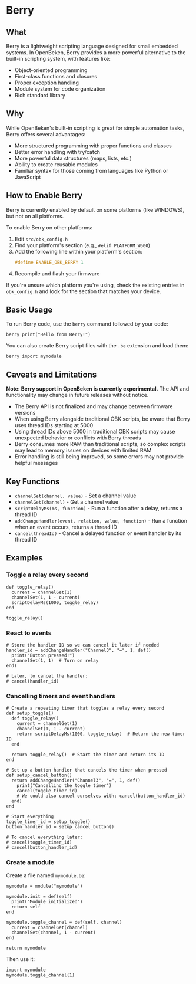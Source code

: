 # Berry

## What

Berry is a lightweight scripting language designed for small embedded systems. In OpenBeken, Berry provides a more powerful alternative to the built-in scripting system, with features like:

- Object-oriented programming
- First-class functions and closures
- Proper exception handling
- Module system for code organization
- Rich standard library

## Why

While OpenBeken's built-in scripting is great for simple automation tasks, Berry offers several advantages:

- More structured programming with proper functions and classes
- Better error handling with try/catch
- More powerful data structures (maps, lists, etc.)
- Ability to create reusable modules
- Familiar syntax for those coming from languages like Python or JavaScript

## How to Enable Berry

Berry is currently enabled by default on some platforms (like WINDOWS), but not on all platforms. 

To enable Berry on other platforms:

1. Edit `src/obk_config.h` 
2. Find your platform's section (e.g., `#elif PLATFORM_W600`)
3. Add the following line within your platform's section:
   ```c
   #define ENABLE_OBK_BERRY 1
   ```
4. Recompile and flash your firmware

If you're unsure which platform you're using, check the existing entries in `obk_config.h` and look for the section that matches your device.

## Basic Usage

To run Berry code, use the `berry` command followed by your code:

```
berry print("Hello from Berry!")
```

You can also create Berry script files with the `.be` extension and load them:

```
berry import mymodule
```

## Caveats and Limitations

**Note: Berry support in OpenBeken is currently experimental.** The API and functionality may change in future releases without notice.

- The Berry API is not finalized and may change between firmware versions
- When using Berry alongside traditional OBK scripts, be aware that Berry uses thread IDs starting at 5000
- Using thread IDs above 5000 in traditional OBK scripts may cause unexpected behavior or conflicts with Berry threads
- Berry consumes more RAM than traditional scripts, so complex scripts may lead to memory issues on devices with limited RAM
- Error handling is still being improved, so some errors may not provide helpful messages

## Key Functions

- `channelSet(channel, value)` - Set a channel value
- `channelGet(channel)` - Get a channel value
- `scriptDelayMs(ms, function)` - Run a function after a delay, returns a thread ID
- `addChangeHandler(event, relation, value, function)` - Run a function when an event occurs, returns a thread ID
- `cancel(threadId)` - Cancel a delayed function or event handler by its thread ID

## Examples

### Toggle a relay every second

```berry
def toggle_relay()
  current = channelGet(1)
  channelSet(1, 1 - current)
  scriptDelayMs(1000, toggle_relay)
end

toggle_relay()
```

### React to events

```berry
# Store the handler ID so we can cancel it later if needed
handler_id = addChangeHandler("Channel3", "=", 1, def()
  print("Button pressed!")
  channelSet(1, 1)  # Turn on relay
end)

# Later, to cancel the handler:
# cancel(handler_id)
```

### Cancelling timers and event handlers

```berry
# Create a repeating timer that toggles a relay every second
def setup_toggle()
  def toggle_relay()
    current = channelGet(1)
    channelSet(1, 1 - current)
    return scriptDelayMs(1000, toggle_relay)  # Return the new timer ID
  end
  
  return toggle_relay()  # Start the timer and return its ID
end

# Set up a button handler that cancels the timer when pressed
def setup_cancel_button()
  return addChangeHandler("Channel3", "=", 1, def()
    print("Cancelling the toggle timer")
    cancel(toggle_timer_id)
    # We could also cancel ourselves with: cancel(button_handler_id)
  end)
end

# Start everything
toggle_timer_id = setup_toggle()
button_handler_id = setup_cancel_button()

# To cancel everything later:
# cancel(toggle_timer_id)
# cancel(button_handler_id)
```

### Create a module

Create a file named `mymodule.be`:

```berry
mymodule = module("mymodule")

mymodule.init = def(self)
  print("Module initialized")
  return self
end

mymodule.toggle_channel = def(self, channel)
  current = channelGet(channel)
  channelSet(channel, 1 - current)
end

return mymodule
```

Then use it:

```berry
import mymodule
mymodule.toggle_channel(1)
```
